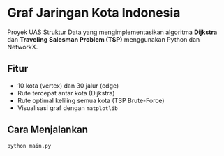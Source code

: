 # Graf Jaringan Kota Indonesia

Proyek UAS Struktur Data yang mengimplementasikan algoritma **Dijkstra** dan **Traveling Salesman Problem (TSP)** menggunakan Python dan NetworkX.

## Fitur
- 10 kota (vertex) dan 30 jalur (edge)
- Rute tercepat antar kota (Dijkstra)
- Rute optimal keliling semua kota (TSP Brute-Force)
- Visualisasi graf dengan `matplotlib`

## Cara Menjalankan
```bash
python main.py
